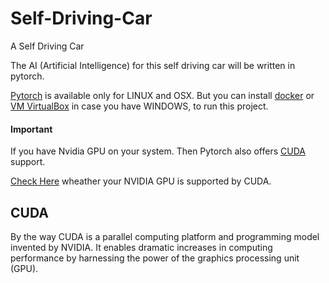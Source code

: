 # Self-Driving-Car
A Self Driving Car

The AI (Artificial Intelligence) for this self driving car will be written in pytorch.

[Pytorch](http://pytorch.org/) is available only for LINUX and OSX. But you can install [docker](https://www.docker.com/) or [VM VirtualBox](https://www.virtualbox.org/) in case you have WINDOWS, to run this project.

#### Important
If you have Nvidia GPU on your system. Then Pytorch also offers [CUDA](https://www.geforce.com/hardware/technology/cuda) support.


[Check Here](https://www.geforce.com/hardware/technology/cuda/supported-gpus) wheather your NVIDIA GPU is supported by CUDA.

## CUDA
By the way CUDA is a parallel computing platform and programming model invented by NVIDIA. It enables dramatic increases in computing performance by harnessing the power of the graphics processing unit (GPU).
